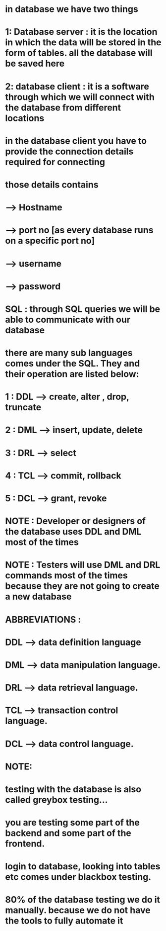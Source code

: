 # in database we have two things
# 1: Database server :  it is the location in which the data will be stored in the form of tables. all the database will be saved here
# 2: database client :  it is a software through which we will connect with the database from different locations
# in the database client you have to provide the connection details required for connecting

# those details contains
# --> Hostname
# --> port no  [as every database runs on a specific port no]
# --> username
# --> password

# SQL : through SQL queries we will be able to communicate with our database
# there are many sub languages comes under the SQL. They and their operation are listed below:

# 1 : DDL --> create, alter , drop, truncate
# 2 : DML --> insert, update,  delete
# 3 : DRL --> select
# 4 : TCL --> commit, rollback 
# 5 : DCL --> grant, revoke

# NOTE : Developer or designers of the database uses DDL and DML most of the times 
# NOTE : Testers will use DML and DRL commands most of the times because they are not going to create a new database

# ABBREVIATIONS :
# DDL --> data definition language
# DML --> data manipulation language.
# DRL --> data retrieval language.
# TCL --> transaction control language.
# DCL --> data control language.

# NOTE:
# testing with the database is also called greybox testing...
# you are testing some part of the backend and some part of the frontend.
# login to database, looking into tables etc comes under blackbox testing.

# 80% of the database testing we do it manually. because we do not have the tools to fully automate it
